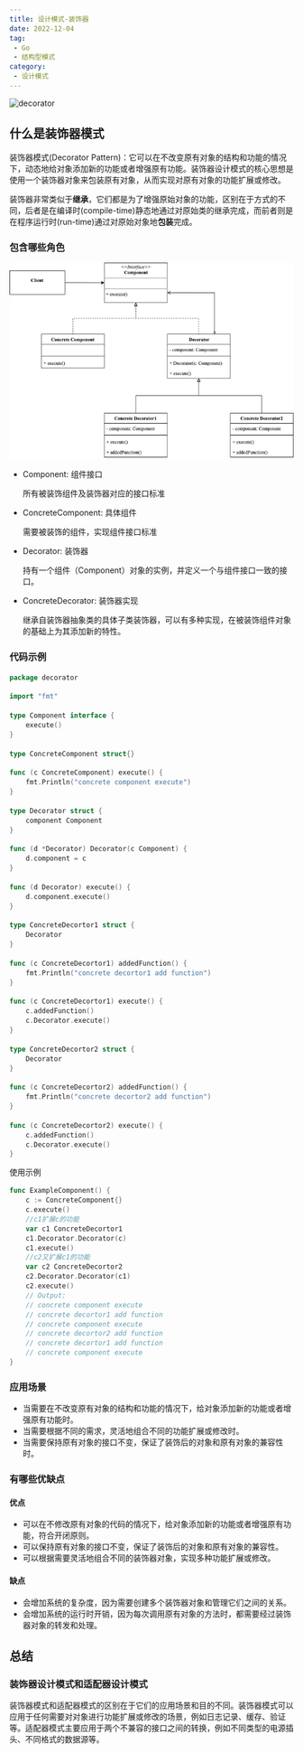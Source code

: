 ```yaml
---
title: 设计模式-装饰器
date: 2022-12-04
tag:
 - Go
 - 结构型模式
category:
 - 设计模式
---
```


![decorator](https://refactoringguru.cn/images/patterns/content/decorator/decorator-2x.png)

<!-- more -->

## 什么是装饰器模式

装饰器模式(Decorator Pattern)：它可以在不改变原有对象的结构和功能的情况下，动态地给对象添加新的功能或者增强原有功能。装饰器设计模式的核心思想是使用一个装饰器对象来包装原有对象，从而实现对原有对象的功能扩展或修改。

装饰器非常类似于**继承**，它们都是为了增强原始对象的功能，区别在于方式的不同，后者是在编译时(compile-time)静态地通过对原始类的继承完成，而前者则是在程序运行时(run-time)通过对原始对象地**包装**完成。

### 包含哪些角色

![decorator](../images/decorator.png)

- Component: 组件接口
  
  所有被装饰组件及装饰器对应的接口标准

- ConcreteComponent: 具体组件
  
  需要被装饰的组件，实现组件接口标准

- Decorator: 装饰器
  
  持有一个组件（Component）对象的实例，并定义一个与组件接口一致的接口。

- ConcreteDecorator: 装饰器实现
  
  继承自装饰器抽象类的具体子类装饰器，可以有多种实现，在被装饰组件对象的基础上为其添加新的特性。

### 代码示例

```go
package decorator

import "fmt"

type Component interface {
	execute()
}

type ConcreteComponent struct{}

func (c ConcreteComponent) execute() {
	fmt.Println("concrete component execute")
}

type Decorator struct {
	component Component
}

func (d *Decorator) Decorator(c Component) {
	d.component = c
}

func (d Decorator) execute() {
	d.component.execute()
}

type ConcreteDecortor1 struct {
	Decorator
}

func (c ConcreteDecortor1) addedFunction() {
	fmt.Println("concrete decortor1 add function")
}

func (c ConcreteDecortor1) execute() {
	c.addedFunction()
	c.Decorator.execute()
}

type ConcreteDecortor2 struct {
	Decorator
}

func (c ConcreteDecortor2) addedFunction() {
	fmt.Println("concrete decortor2 add function")
}

func (c ConcreteDecortor2) execute() {
	c.addedFunction()
	c.Decorator.execute()
}
```

使用示例

```go
func ExampleComponent() {
	c := ConcreteComponent{}
	c.execute()
	//c1扩展c的功能
	var c1 ConcreteDecortor1
	c1.Decorator.Decorator(c)
	c1.execute()
	//c2又扩展c1的功能
	var c2 ConcreteDecortor2
	c2.Decorator.Decorator(c1)
	c2.execute()
	// Output:
	// concrete component execute
	// concrete decortor1 add function
	// concrete component execute
	// concrete decortor2 add function
	// concrete decortor1 add function
	// concrete component execute
}
```

### 应用场景

- 当需要在不改变原有对象的结构和功能的情况下，给对象添加新的功能或者增强原有功能时。
- 当需要根据不同的需求，灵活地组合不同的功能扩展或修改时。
- 当需要保持原有对象的接口不变，保证了装饰后的对象和原有对象的兼容性时。

### 有哪些优缺点

#### 优点

- 可以在不修改原有对象的代码的情况下，给对象添加新的功能或者增强原有功能，符合开闭原则。
- 可以保持原有对象的接口不变，保证了装饰后的对象和原有对象的兼容性。
- 可以根据需要灵活地组合不同的装饰器对象，实现多种功能扩展或修改。

#### 缺点

- 会增加系统的复杂度，因为需要创建多个装饰器对象和管理它们之间的关系。
- 会增加系统的运行时开销，因为每次调用原有对象的方法时，都需要经过装饰器对象的转发和处理。

## 总结

### 装饰器设计模式和适配器设计模式

装饰器模式和适配器模式的区别在于它们的应用场景和目的不同。装饰器模式可以应用于任何需要对对象进行功能扩展或修改的场景，例如日志记录、缓存、验证等。适配器模式主要应用于两个不兼容的接口之间的转换，例如不同类型的电源插头、不同格式的数据源等。
